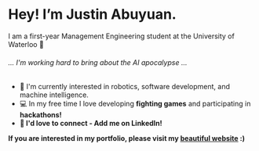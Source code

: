 <h1>Hey! I’m Justin Abuyuan.</h1>
I am a first-year Management Engineering student at the University of Waterloo 🪿
<h6>... I'm working hard to bring about the AI apocalypse ...</h6>
<ul>
  <li>🤖 I'm currently interested in robotics, software development, and machine intelligence.</li>
  <li>💻 In my free time I love developing <b>fighting games</b> and participating in <b>hackathons!<b></li>
  <li>💼 I'd love to connect - Add me on LinkedIn!</li>
</ul>

If you are interested in my portfolio, please visit my <a href="https://portfolio.cms-justin-abuyuan.xyz/">beautiful website</a> :)

